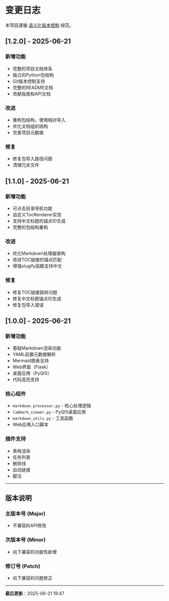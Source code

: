 # 变更日志

本项目遵循 [语义化版本控制](https://semver.org/lang/zh-CN/) 规范。

## [1.2.0] - 2025-06-21

### 新增功能
- 完整的项目文档体系
- 独立的Python包结构
- Git版本控制支持
- 完整的README文档
- 贡献指南和API文档

### 改进
- 重构包结构，使用相对导入
- 优化文档组织结构
- 完善项目元数据

### 修复
- 修复包导入路径问题
- 清理冗余文件

## [1.1.0] - 2025-06-21

### 新增功能
- 可点击目录导航功能
- 自定义TocRenderer实现
- 支持中文标题的锚点ID生成
- 完整的包结构重构

### 改进
- 优化Markdown处理器架构
- 改进TOC链接的锚点匹配
- 增强slugify函数支持中文

### 修复
- 修复TOC链接跳转问题
- 修复中文标题锚点ID生成
- 修复包导入错误

## [1.0.0] - 2025-06-21

### 新增功能
- 基础Markdown渲染功能
- YAML前置元数据解析
- Mermaid图表支持
- Web界面（Flask）
- 桌面应用（PyQt5）
- 代码高亮支持

### 核心组件
- `markdown_processor.py` - 核心处理逻辑
- `ladmark_viewer.py` - PyQt5桌面应用
- `markdown_utils.py` - 工具函数
- Web应用入口脚本

### 插件支持
- 表格渲染
- 任务列表
- 删除线
- 自动链接
- 脚注

---

## 版本说明

### 主版本号 (Major)
- 不兼容的API修改

### 次版本号 (Minor)
- 向下兼容的功能性新增

### 修订号 (Patch)
- 向下兼容的问题修正

---

**最后更新**：2025-06-21 19:47 
